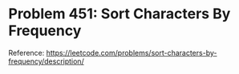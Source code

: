 # Problem 451: Sort Characters By Frequency

Reference: https://leetcode.com/problems/sort-characters-by-frequency/description/